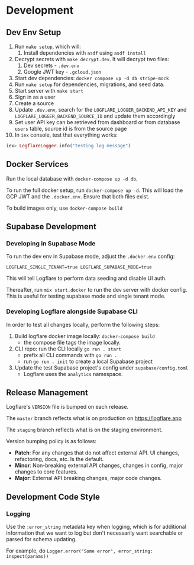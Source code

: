 # Development

## Dev Env Setup

1. Run `make setup`, which will:
   1. Install dependencies with `asdf` using `asdf install`
2. Decrypt secrets with `make decrypt.dev`. It will decrypt two files:
   1. Dev secrets - `.dev.env`
   2. Google JWT key - `.gcloud.json`
3. Start dev dependencies: `docker compose up -d db stripe-mock`
4. Run `make setup` for dependencies, migrations, and seed data.
5. Start server with `make start`
6. Sign in as a user
7. Create a source
8. Update `.dev.env`, search for the `LOGFLARE_LOGGER_BACKEND_API_KEY` and
   `LOGFLARE_LOGGER_BACKEND_SOURCE_ID` and update them accordingly
9. Set user API key can be retrieved from dashboard or from database `users`
   table, source id is from the source page
10. In `iex` console, test that everything works:

```elixir
iex> LogflareLogger.info("testing log message")
```

## Docker Services

Run the local database with `docker-compose up -d db`.

To run the full docker setup, run `docker-compose up -d`. This will load the GCP
JWT and the `.docker.env`. Ensure that both files exist.

To build images only, use `docker-compose build`

## Supabase Development

### Developing in Supabase Mode

To run the dev env in Supabase mode, adjust the `.docker.env` config:

```
LOGFLARE_SINGLE_TENANT=true LOGFLARE_SUPABASE_MODE=true
```

This will tell Logflare to perform data seeding and disable UI auth.

Thereafter, run `mix start.docker` to run the dev server with docker config.
This is useful for testing supabase mode and single tenant mode.

### Developing Logflare alongside Supabase CLI

In order to test all changes locally, perform the following steps:

1. Build logflare docker image locally: `docker-compose build`
   - the compose file tags the image locally.
2. CLI repo: run the CLI locally `go run . start`
   - prefix all CLI commands with `go run .`
   - run `go run . init` to create a local Supabase project
3. Update the test Supabase project's config under `supabase/config.toml`
   - Logflare uses the `analytics` namespace.

## Release Management

Logflare's `VERSION` file is bumped on each release.

The `master` branch reflects what is on production on <https://logflare.app>

The `staging` branch reflects what is on the staging environment.

Version bumping policy is as follows:

- **Patch**: For any changes that do not affect external API. UI changes,
  refactoring, docs, etc. Is the default.
- **Minor**: Non-breaking external API changes, changes in config, major changes
  to core features.
- **Major**: External API breaking changes, major code changes.

## Development Code Style

### Logging

Use the `:error_string` metadata key when logging, which is for additional
information that we want to log but don't necessarily want searchable or parsed
for schema updating.

For example, do `Logger.error("Some error", error_string: inspect(params))`
